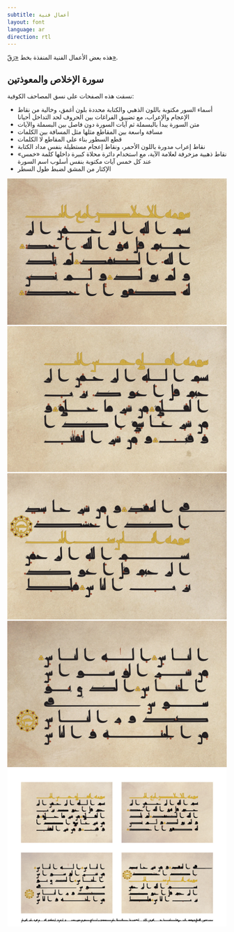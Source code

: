 ```yaml
---
subtitle: أعمال فنية
layout: font
language: ar
direction: rtl
---
```


هذه بعض الأعمال الفنية المنفذة بخط [«رَقّ»](../).

## سورة الإخلاص والمعوذتين
نسقت هذه الصفحات على نسق المصاحف الكوفية:
- أسماء السور مكتوبة باللون الذهبي والكتابة محددة بلون أغمق، وخالية من نقاط الإعجام والإعراب، مع تضييق الفراغات بين الحروف لحد التداخل أحيانا
- متن السورة يبدأ بالبسملة ثم آيات السورة دون فاصل بين البسملة والآيات
- مسافة واسعة بين المقاطع مثلها مثل المسافة بين الكلمات
- قطع السطور بناء على المقاطع لا الكلمات
- نقاط إعراب مدورة باللون الأحمر، ونقاط إعجام مستطيلة بنفس مداد الكتابة
- نقاط ذهبية مزخرفة لعلامة الآية، مع استخدام دائرة محلاة كبيرة داخلها كلمة «خمس» عند كل خمس آيات مكتوبة بنفس أسلوب اسم السورة
- الإكثار من المشق لضبط طول السطر

![سورة الإخلاص](/assets/images/raqq/sura-112-113-114-p1.jpg "سورة الإخلاص")
![أول سورة الفلق](/assets/images/raqq/sura-112-113-114-p2.jpg "أول سورة الفلق")
![آخر سورة الفلق وأول سورة الناس](/assets/images/raqq/sura-112-113-114-p3.jpg "آخر سورة الفلق وأول سورة الناس")
![آخر سورة الناس](/assets/images/raqq/sura-112-113-114-p4.jpg "آخر سورة الناس")
![الصفحات الأربع مجتمعين](/assets/images/raqq/sura-combined.jpg "الصفحات الأربع مجتمعين")

